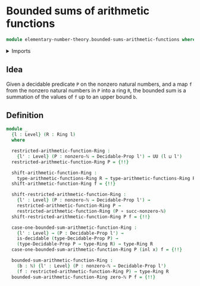 # Bounded sums of arithmetic functions

```agda
module elementary-number-theory.bounded-sums-arithmetic-functions where
```

<details><summary>Imports</summary>

```agda
open import elementary-number-theory.arithmetic-functions
open import elementary-number-theory.natural-numbers
open import elementary-number-theory.nonzero-natural-numbers

open import foundation.coproduct-types
open import foundation.decidable-propositions
open import foundation.decidable-types
open import foundation.function-types
open import foundation.universe-levels

open import ring-theory.rings
```

</details>

## Idea

Given a decidable predicate `P` on the nonzero natural numbers, and a map `f`
from the nonzero natural numbers in `P` into a ring `R`, the bounded sum is a
summation of the values of `f` up to an upper bound `b`.

## Definition

```agda
module _
  {l : Level} (R : Ring l)
  where

  restricted-arithmetic-function-Ring :
    {l' : Level} (P : nonzero-ℕ → Decidable-Prop l') → UU (l ⊔ l')
  restricted-arithmetic-function-Ring P = {!!}

  shift-arithmetic-function-Ring :
    type-arithmetic-functions-Ring R → type-arithmetic-functions-Ring R
  shift-arithmetic-function-Ring f = {!!}

  shift-restricted-arithmetic-function-Ring :
    {l' : Level} (P : nonzero-ℕ → Decidable-Prop l') →
    restricted-arithmetic-function-Ring P →
    restricted-arithmetic-function-Ring (P ∘ succ-nonzero-ℕ)
  shift-restricted-arithmetic-function-Ring P f = {!!}

  case-one-bounded-sum-arithmetic-function-Ring :
    {l' : Level} → (P : Decidable-Prop l') →
    is-decidable (type-Decidable-Prop P) →
    (type-Decidable-Prop P → type-Ring R) → type-Ring R
  case-one-bounded-sum-arithmetic-function-Ring P (inl x) f = {!!}

  bounded-sum-arithmetic-function-Ring :
    (b : ℕ) {l' : Level} (P : nonzero-ℕ → Decidable-Prop l')
    (f : restricted-arithmetic-function-Ring P) → type-Ring R
  bounded-sum-arithmetic-function-Ring zero-ℕ P f = {!!}
```
